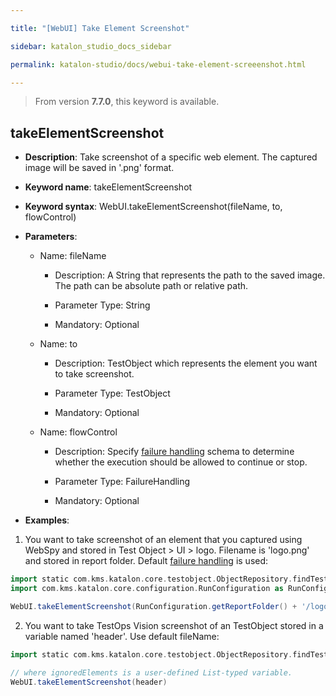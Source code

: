 ```yaml
---

title: "[WebUI] Take Element Screenshot"

sidebar: katalon_studio_docs_sidebar

permalink: katalon-studio/docs/webui-take-element-screeenshot.html

---
```


> From version **7.7.0**, this keyword is available.

  

## takeElementScreenshot

  

*  **Description**: Take screenshot of a specific web element. The captured image will be saved in '.png' format.

*  **Keyword name**: takeElementScreenshot

*  **Keyword syntax**: WebUI.takeElementScreenshot(fileName, to, flowControl)

*  **Parameters**:
   * Name: fileName 

     * Description: A String that represents the path to the saved image. The path can be absolute path or relative path.

     * Parameter Type: String

     * Mandatory: Optional
     
    * Name: to
	    * Description: TestObject which represents the element you want to take screenshot.

       * Parameter Type: TestObject

       * Mandatory: Optional

   * Name: flowControl

     * Description: Specify [failure handling](/x/qAAM) schema to determine whether the execution should be allowed to continue or stop.

     * Parameter Type: FailureHandling

     * Mandatory: Optional

* **Examples**:

1. You want to take screenshot of an element that you captured using WebSpy and stored in Test Object > UI > logo. Filename is 'logo.png' and stored in report folder. Default [failure handling](/x/qAAM) is used:
``` groovy
import static com.kms.katalon.core.testobject.ObjectRepository.findTestObject
import com.kms.katalon.core.configuration.RunConfiguration as RunConfiguration

WebUI.takeElementScreenshot(RunConfiguration.getReportFolder() + '/logo.png', findTestObject('UI/logo'))
```
2. You want to take TestOps Vision screenshot of an TestObject stored in a variable named 'header'. Use default fileName:
``` groovy
import static com.kms.katalon.core.testobject.ObjectRepository.findTestObject

// where ignoredElements is a user-defined List-typed variable.
WebUI.takeElementScreenshot(header)
```